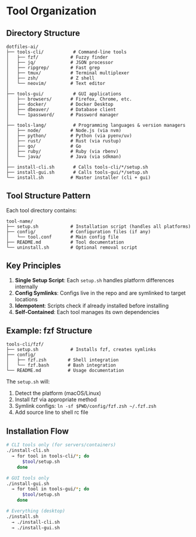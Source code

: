 # Tool Organization

## Directory Structure

```
dotfiles-ai/
├── tools-cli/           # Command-line tools
│   ├── fzf/            # Fuzzy finder
│   ├── jq/             # JSON processor  
│   ├── ripgrep/        # Fast grep
│   ├── tmux/           # Terminal multiplexer
│   ├── zsh/            # Z shell
│   └── neovim/         # Text editor
│
├── tools-gui/           # GUI applications
│   ├── browsers/       # Firefox, Chrome, etc.
│   ├── docker/         # Docker Desktop
│   ├── dbeaver/        # Database client
│   └── 1password/      # Password manager
│
├── tools-lang/          # Programming languages & version managers
│   ├── node/           # Node.js (via nvm)
│   ├── python/         # Python (via pyenv/uv)
│   ├── rust/           # Rust (via rustup)
│   ├── go/             # Go
│   ├── ruby/           # Ruby (via rbenv)
│   └── java/           # Java (via sdkman)
│
├── install-cli.sh       # Calls tools-cli/*/setup.sh
├── install-gui.sh       # Calls tools-gui/*/setup.sh  
└── install.sh          # Master installer (cli + gui)
```

## Tool Structure Pattern

Each tool directory contains:
```
tool-name/
├── setup.sh            # Installation script (handles all platforms)
├── config/             # Configuration files (if any)
│   └── tool.conf       # Main config file
├── README.md           # Tool documentation
└── uninstall.sh        # Optional removal script
```

## Key Principles

1. **Single Setup Script**: Each `setup.sh` handles platform differences internally
2. **Config Symlinks**: Configs live in the repo and are symlinked to target locations
3. **Idempotent**: Scripts check if already installed before installing
4. **Self-Contained**: Each tool manages its own dependencies

## Example: fzf Structure

```
tools-cli/fzf/
├── setup.sh            # Installs fzf, creates symlinks
├── config/
│   ├── fzf.zsh        # Shell integration
│   └── fzf.bash       # Bash integration  
└── README.md          # Usage documentation
```

The `setup.sh` will:
1. Detect the platform (macOS/Linux)
2. Install fzf via appropriate method
3. Symlink configs: `ln -sf $PWD/config/fzf.zsh ~/.fzf.zsh`
4. Add source line to shell rc file

## Installation Flow

```bash
# CLI tools only (for servers/containers)
./install-cli.sh
  → for tool in tools-cli/*; do
      $tool/setup.sh
    done

# GUI tools only  
./install-gui.sh
  → for tool in tools-gui/*; do
      $tool/setup.sh
    done

# Everything (desktop)
./install.sh
  → ./install-cli.sh
  → ./install-gui.sh
```